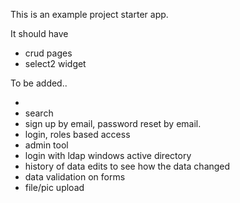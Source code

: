 
This is an example project starter app.

It should have 
 - crud pages
 - select2 widget


To be added..

 - 
 - search
 - sign up by email, password reset by email.
 - login, roles based access
 - admin tool
 - login with ldap windows active directory
 - history of data edits to see how the data changed
 - data validation on forms
 - file/pic upload
 
